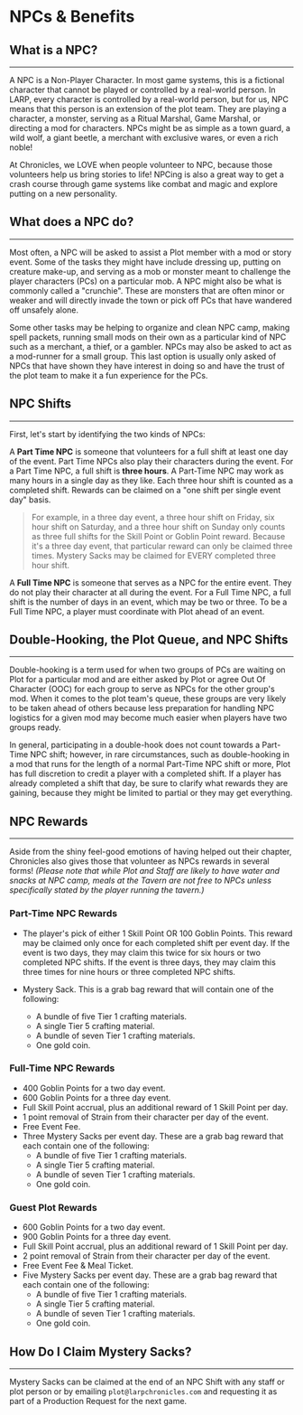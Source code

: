 # NPCs & Benefits

## What is a NPC?

---
A NPC is a Non-Player Character.  In most game systems, this is a fictional character that cannot be played or controlled by a real-world person.  In LARP, every character is controlled by a real-world person, but for us, NPC means that this person is an extension of the plot team.  They are playing a character, a monster, serving as a Ritual Marshal, Game Marshal, or directing a mod for characters.  NPCs might be as simple as a town guard, a wild wolf, a giant beetle, a merchant with exclusive wares, or even a rich noble!

At Chronicles, we LOVE when people volunteer to NPC, because those volunteers help us bring stories to life!  NPCing is also a great way to get a crash course through game systems like combat and magic and explore putting on a new personality.

## What does a NPC do?

---
Most often, a NPC will be asked to assist a Plot member with a mod or story event.  Some of the tasks they might have include dressing up, putting on creature make-up, and serving as a mob or monster meant to challenge the player characters (PCs) on a particular mob.  A NPC might also be what is commonly called a "crunchie".  These are monsters that are often minor or weaker and will directly invade the town or pick off PCs that have wandered off unsafely alone.

Some other tasks may be helping to organize and clean NPC camp, making spell packets, running small mods on their own as a particular kind of NPC such as a merchant, a thief, or a gambler.   NPCs may also be asked to act as a mod-runner for a small group.  This last option is usually only asked of NPCs that have shown they have interest in doing so and have the trust of the plot team to make it a fun experience for the PCs.

## NPC Shifts

---
First, let's start by identifying the two kinds of NPCs:

A **Part Time NPC** is someone that volunteers for a full shift at least one day of the event.  Part Time NPCs also play their characters during the event.  For a Part Time NPC, a full shift is **three hours**.  A Part-Time NPC may work as many hours in a single day as they like.  Each three hour shift is counted as a completed shift.  Rewards can be claimed on a "one shift per single event day" basis.  
>For example, in a three day event, a three hour shift on Friday, six hour shift on Saturday, and a three hour shift on Sunday only counts as three full shifts for the Skill Point or Goblin Point reward.  Because it's a three day event, that particular reward can only be claimed three times.  Mystery Sacks may be claimed for EVERY completed three hour shift.

A **Full Time NPC** is someone that serves as a NPC for the entire event.  They do not play their character at all during the event.  For a Full Time NPC, a full shift is the number of days in an event, which may be two or three.  To be a Full Time NPC, a player must coordinate with Plot ahead of an event.

## Double-Hooking, the Plot Queue, and NPC Shifts

---
Double-hooking is a term used for when two groups of PCs are waiting on Plot for a particular mod and are either asked by Plot or agree Out Of Character (OOC) for each group to serve as NPCs for the other group's mod.  When it comes to the plot team's queue, these groups are very likely to be taken ahead of others because less preparation for handling NPC logistics for a given mod may become much easier when players have two groups ready.

In general, participating in a double-hook does not count towards a Part-Time NPC shift; however, in rare circumstances, such as double-hooking in a mod that runs for the length of a normal Part-Time NPC shift or more, Plot has full discretion to credit a player with a completed shift.  If a player has already completed a shift that day, be sure to clarify what rewards they are gaining, because they might be limited to partial or they may get everything.


## NPC Rewards

---
Aside from the shiny feel-good emotions of having helped out their chapter, Chronicles also gives those that volunteer as NPCs rewards in several forms!  <i>(Please note that while Plot and Staff are likely to have water and snacks at NPC camp, meals at the Tavern are not free to NPCs unless specifically stated by the player running the tavern.)</i>

### Part-Time NPC Rewards
* The player's pick of either 1 Skill Point OR 100 Goblin Points.  This reward may be claimed only once for each completed shift per event day.  If the event is two days, they may claim this twice for six hours or two completed NPC shifts.  If the event is three days, they may claim this three times for nine hours or three completed NPC shifts.

* Mystery Sack.  This is a grab bag reward that will contain one of the following:
  * A bundle of five Tier 1 crafting materials.
  * A single Tier 5 crafting material.
  * A bundle of seven Tier 1 crafting materials.
  * One gold coin.

### Full-Time NPC Rewards
* 400 Goblin Points for a two day event.
* 600 Goblin Points for a three day event.
* Full Skill Point accrual, plus an additional reward of 1 Skill Point per day.
* 1 point removal of Strain from their character per day of the event.
* Free Event Fee.
* Three Mystery Sacks per event day.  These are a grab bag reward that each contain one of the following:
  * A bundle of five Tier 1 crafting materials.
  * A single Tier 5 crafting material.
  * A bundle of seven Tier 1 crafting materials.
  * One gold coin.

### Guest Plot Rewards
* 600 Goblin Points for a two day event.
* 900 Goblin Points for a three day event.
* Full Skill Point accrual, plus an additional reward of 1 Skill Point per day.
* 2 point removal of Strain from their character per day of the event.
* Free Event Fee & Meal Ticket.
* Five Mystery Sacks per event day.  These are a grab bag reward that each contain one of the following:
  * A bundle of five Tier 1 crafting materials.
  * A single Tier 5 crafting material.
  * A bundle of seven Tier 1 crafting materials.
  * One gold coin.

## How Do I Claim Mystery Sacks?

---
Mystery Sacks can be claimed at the end of an NPC Shift with any staff or plot person or by emailing `plot@larpchronicles.com` and requesting it as part of a Production Request for the next game.
